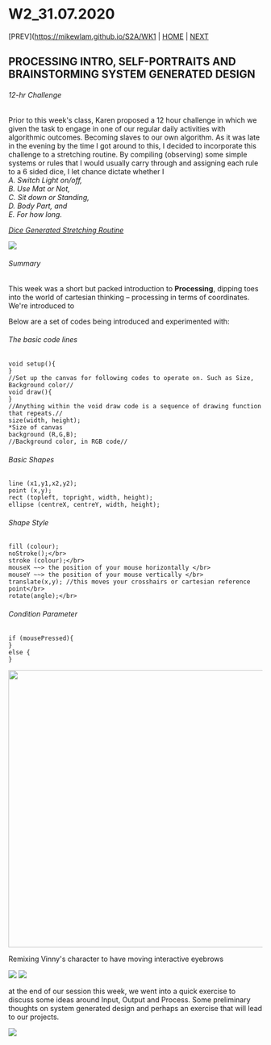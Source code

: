 # W2_31.07.2020

[PREV](https://mikewlam.github.io/S2A/WK1 | [HOME](https://mikewlam.github.io/S2A) | [NEXT](https://mikewlam.github.io/S2A/WK03)

## PROCESSING INTRO, SELF-PORTRAITS AND BRAINSTORMING SYSTEM GENERATED DESIGN

###### 12-hr Challenge

Prior to this week's class, Karen proposed a 12 hour challenge in which we given the task to engage in one of our regular daily activities with algorithmic outcomes. Becoming slaves to our own algorithm. As it was late in the evening by the time I got around to this, I decided to incorporate this challenge to a stretching routine. By compiling (observing) some simple systems or rules that I would usually carry through and assigning each rule to a 6 sided dice, I let chance dictate whether I</br>*A. Switch Light on/off,</br>B. Use Mat or Not,</br>C. Sit down or Standing,</br>D. Body Part, and</br>E. For how long.*</br>

[*Dice Generated Stretching Routine*](https://vimeo.com/446449879)

<img src=https://github.com/mikewlam/S2A/blob/master/WK2/StretchRoutineRules.png>

###### Summary
This week was a short but packed introduction to **Processing**, dipping toes into the world of cartesian thinking – processing in terms of coordinates. We're introduced to 



Below are a set of codes being introduced and experimented with:

###### The basic code lines

```
void setup(){
}
//Set up the canvas for following codes to operate on. Such as Size, Background color//
void draw(){
}
//Anything within the void draw code is a sequence of drawing function that repeats.//
size(width, height);
*Size of canvas
background (R,G,B);
//Background color, in RGB code//
```

###### Basic Shapes

```
line (x1,y1,x2,y2);
point (x,y);
rect (topleft, topright, width, height);
ellipse (centreX, centreY, width, height);
```

###### Shape Style
```
fill (colour);
noStroke();</br>
stroke (colour);</br>
mouseX ~~> the position of your mouse horizontally </br>
mouseY ~~> the position of your mouse vertically </br>
translate(x,y); //this moves your crosshairs or cartesian reference point</br>
rotate(angle);</br>
```

###### Condition Parameter
```
if (mousePressed){
}
else {
}
```

<img src="weird-selfportrait.png" width="550" />

Remixing Vinny's character to have moving interactive eyebrows

<img src=https://github.com/mikewlam/S2A/blob/master/WK02/MovingBrow.png>

<img src=https://github.com/mikewlam/S2A/blob/master/WK02/AngryBrow.png>

at the end of our session this week, we went into a quick exercise to discuss some ideas around Input, Output and Process. Some preliminary thoughts on system generated design and perhaps an exercise that will lead to our projects.

<img src=https://github.com/mikewlam/S2A/blob/master/WK02/IN.OUTPUT.png>

